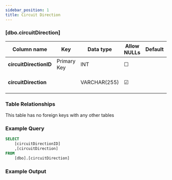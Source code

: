 ```yaml
---
sidebar_position: 1
title: Circuit Direction
---
```


### [dbo.circuitDirection]
| Column name | Key | Data type | Allow NULLs | Default | Description |
| ------- | ------- | ------- | ------- | ------- | ------- |
| **circuitDirectionID** |  Primary Key | INT | ☐ |  |  | 
| **circuitDirection** |  | VARCHAR(255) | ☑ |  | Direction of circuit E.G. Clockwise | 

### Table Relationships

This table has no foreign keys with any other tables

### Example Query

```sql
SELECT 
	[circuitDirectionID]
	,[circuitDirection]
FROM 
	[dbo].[circuitDirection]
```

### Example Output
